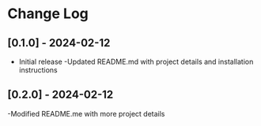 # Change Log

## [0.1.0] - 2024-02-12
- Initial release
-Updated README.md with project details and installation instructions

## [0.2.0] - 2024-02-12
-Modified README.me with more project details
